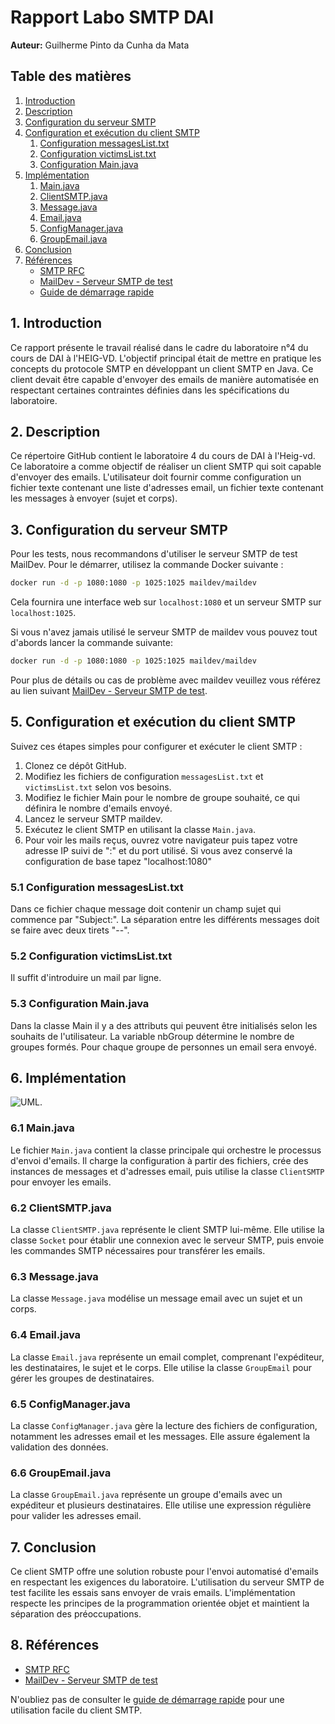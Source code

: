 # Rapport Labo SMTP DAI

**Auteur:** Guilherme Pinto da Cunha da Mata

## Table des matières

1. [Introduction](#1-introduction)
2. [Description](#2-description)
3. [Configuration du serveur SMTP](#3-configuration-du-serveur-smtp)
4. [Configuration et exécution du client SMTP](#5-configuration-et-exécution-du-client-smtp)
   1. [Configuration messagesList.txt](#51-configuration-messageslisttxt)
   2. [Configuration victimsList.txt](#52-configuration-victimslisttxt)
   3. [Configuration Main.java](#53-configuration-mainjava)
5. [Implémentation](#6-implémentation)
   1. [Main.java](#61-mainjava)
   2. [ClientSMTP.java](#62-clientsmtpjava)
   3. [Message.java](#63-messagejava)
   4. [Email.java](#64-emailjava)
   5. [ConfigManager.java](#65-configmanagerjava)
   6. [GroupEmail.java](#66-groupemailjava)
6. [Conclusion](#7-conclusion)
7. [Références](#8-références)
   - [SMTP RFC](https://datatracker.ietf.org/doc/html/rfc5321)
   - [MailDev - Serveur SMTP de test](https://github.com/maildev/maildev)
   - [Guide de démarrage rapide](#configuration-et-exécution-du-client-smtp)

## 1. Introduction

Ce rapport présente le travail réalisé dans le cadre du laboratoire n°4 du cours de DAI à l'HEIG-VD. L'objectif 
principal était de mettre en pratique les concepts du protocole SMTP en développant un client SMTP en Java. Ce client 
devait être capable d'envoyer des emails de manière automatisée en respectant certaines contraintes définies dans les 
spécifications du laboratoire.

## 2. Description

Ce répertoire GitHub contient le laboratoire 4 du cours de DAI à l'Heig-vd. Ce laboratoire a comme objectif de réaliser 
un client SMTP qui soit capable d'envoyer des emails. L'utilisateur doit fournir comme configuration un fichier texte 
contenant une liste d'adresses email, un fichier texte contenant les messages à envoyer (sujet et corps).

## 3. Configuration du serveur SMTP 

Pour les tests, nous recommandons d'utiliser le serveur SMTP de test MailDev. Pour le démarrer, utilisez 
la commande Docker suivante :

```bash
docker run -d -p 1080:1080 -p 1025:1025 maildev/maildev
```
Cela fournira une interface web sur `localhost:1080` et un serveur SMTP sur `localhost:1025`.

Si vous n'avez jamais utilisé le serveur SMTP de maildev vous pouvez tout d'abords lancer la commande suivante:

```bash
docker run -d -p 1080:1080 -p 1025:1025 maildev/maildev
```

Pour plus de détails ou cas de problème avec maildev veuillez vous référez au lien suivant 
[MailDev - Serveur SMTP de test](https://github.com/maildev/maildev).


## 5. Configuration et exécution du client SMTP

Suivez ces étapes simples pour configurer et exécuter le client SMTP :

1. Clonez ce dépôt GitHub.
2. Modifiez les fichiers de configuration `messagesList.txt` et `victimsList.txt` selon vos besoins.
3. Modifiez le fichier Main pour le nombre de groupe souhaité, ce qui définira le nombre d'emails envoyé. 
4. Lancez le serveur SMTP maildev.
5. Exécutez le client SMTP en utilisant la classe `Main.java`.
6. Pour voir les mails reçus, ouvrez votre navigateur puis tapez votre adresse IP suivi de ":" et du port utilisé. 
Si vous avez conservé la configuration de base tapez "localhost:1080"

### 5.1 Configuration messagesList.txt

Dans ce fichier chaque message doit contenir un champ sujet qui commence par "Subject:". La séparation entre les 
différents messages doit se faire avec deux tirets "--".

### 5.2 Configuration victimsList.txt

Il suffit d'introduire un mail par ligne.

### 5.3 Configuration Main.java

Dans la classe Main il y a des attributs qui peuvent être initialisés selon les souhaits de l'utilisateur. 
La variable nbGroup détermine le nombre de groupes formés. Pour chaque groupe de personnes un email sera envoyé.

## 6. Implémentation

![UML](C:\Users\guisp\IntelliJ\Lab4SMTP\UML.png "UML").

### 6.1 Main.java

Le fichier `Main.java` contient la classe principale qui orchestre le processus d'envoi d'emails. Il charge la 
configuration à partir des fichiers, crée des instances de messages et d'adresses email, puis utilise 
la classe `ClientSMTP` pour envoyer les emails.

### 6.2 ClientSMTP.java

La classe `ClientSMTP.java` représente le client SMTP lui-même. Elle utilise la classe `Socket` pour établir une 
connexion avec le serveur SMTP, puis envoie les commandes SMTP nécessaires pour transférer les emails.

### 6.3 Message.java

La classe `Message.java` modélise un message email avec un sujet et un corps.

### 6.4 Email.java

La classe `Email.java` représente un email complet, comprenant l'expéditeur, les destinataires, le sujet et le corps. 
Elle utilise la classe `GroupEmail` pour gérer les groupes de destinataires.

### 6.5 ConfigManager.java

La classe `ConfigManager.java` gère la lecture des fichiers de configuration, notamment les adresses email et les 
messages. Elle assure également la validation des données.

### 6.6 GroupEmail.java

La classe `GroupEmail.java` représente un groupe d'emails avec un expéditeur et plusieurs destinataires. Elle utilise 
une expression régulière pour valider les adresses email.

## 7. Conclusion

Ce client SMTP offre une solution robuste pour l'envoi automatisé d'emails en respectant les exigences du laboratoire.
L'utilisation du serveur SMTP de test facilite les essais sans envoyer de vrais emails. L'implémentation respecte les 
principes de la programmation orientée objet et maintient la séparation des préoccupations.

## 8. Références

- [SMTP RFC](https://datatracker.ietf.org/doc/html/rfc5321)
- [MailDev - Serveur SMTP de test](https://github.com/maildev/maildev)

N'oubliez pas de consulter le [guide de démarrage rapide](#configuration-et-exécution-du-client-smtp) pour une utilisation facile du client SMTP.

